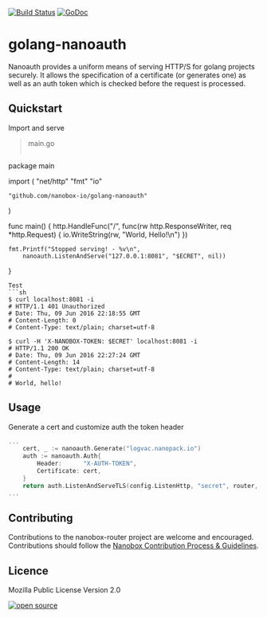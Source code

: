 [![Build Status](https://travis-ci.org/nanobox-io/golang-nanoauth.svg)](https://travis-ci.org/nanobox-io/golang-nanoauth)
[![GoDoc](https://godoc.org/github.com/nanobox-io/golang-nanoauth?status.svg)](https://godoc.org/github.com/nanobox-io/golang-nanoauth)

# golang-nanoauth

Nanoauth provides a uniform means of serving HTTP/S for golang projects securely. It allows the specification of a certificate (or generates one) as well as an auth token which is checked before the request is processed.


## Quickstart

Import and serve
>main.go
>```go
package main

import (
	"net/http"
	"fmt"
	"io"

	"github.com/nanobox-io/golang-nanoauth"
)

func main() {
  http.HandleFunc("/", func(rw http.ResponseWriter, req *http.Request) {
    io.WriteString(rw, "World, Hello!\n")
  })

	fmt.Printf("Stopped serving! - %v\n",
		nanoauth.ListenAndServe("127.0.0.1:8081", "$ECRET", nil))
}
```
Test
```sh
$ curl localhost:8081 -i
# HTTP/1.1 401 Unauthorized
# Date: Thu, 09 Jun 2016 22:18:55 GMT
# Content-Length: 0
# Content-Type: text/plain; charset=utf-8

$ curl -H 'X-NANOBOX-TOKEN: $ECRET' localhost:8081 -i
# HTTP/1.1 200 OK
# Date: Thu, 09 Jun 2016 22:27:24 GMT
# Content-Length: 14
# Content-Type: text/plain; charset=utf-8
# 
# World, hello!
```


## Usage

Generate a cert and customize auth the token header
```go
...
	cert, _ := nanoauth.Generate("logvac.nanopack.io")
	auth := nanoauth.Auth{
		Header:      "X-AUTH-TOKEN",
		Certificate: cert,
	}
	return auth.ListenAndServeTLS(config.ListenHttp, "secret", router, "/")
...
```


## Contributing

Contributions to the nanobox-router project are welcome and encouraged. Contributions should follow the [Nanobox Contribution Process & Guidelines](https://docs.nanobox.io/contributing/).


## Licence

Mozilla Public License Version 2.0


[![open source](http://nano-assets.gopagoda.io/open-src/nanobox-open-src.png)](http://nanobox.io/open-source)

